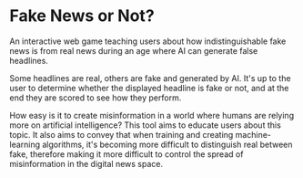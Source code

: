 # Fake News or Not?
 An interactive web game teaching users about how indistinguishable fake news is from real news during an age where AI can generate false headlines.
 
Some headlines are real, others are fake and generated by AI. It's up to the user to determine whether the displayed headline is fake or not, and at the end they are scored to see how they perform.

How easy is it to create misinformation in a world where humans are relying more on artificial intelligence? This tool aims to educate users about this topic. It also aims to convey that when training and creating machine-learning algorithms, it's becoming more difficult to distinguish real between fake, therefore making it more difficult to control the spread of misinformation in the digital news space.
